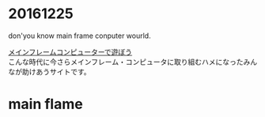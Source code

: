 # 20161225

don'you know main frame conputer wourld.

[メインフレームコンピューターで遊ぼう](http://www.arteceed.net/)                      
こんな時代に今さらメインフレーム・コンピュータに取り組むハメになったみんなが助けあうサイトです。


# main flame 

